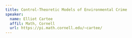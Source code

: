 ```yaml
---
title: Control-Theoretic Models of Environmental Crime
speaker:
  name: Elliot Cartee
  affil: Math, Cornell
  url: https://pi.math.cornell.edu/~cartee/
---
```

